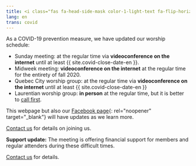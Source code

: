 ```yaml
---
title: <i class="fas fa-head-side-mask color-1-light-text fa-flip-horizontal"></i> COVID-19 Updates
lang: en
trans: covid
---
```

As a COVID-19 prevention measure, we have updated our worship schedule:
* Sunday meeting: at the regular time via **videoconference on the internet** until at least {{ site.covid-close-date-en }}.
* Midweek meeting: **videoconference on the internet** at the regular time for the entirety of fall 2020.
* Quebec City worship group: at the regular time via **videoconference on the internet** until at least {{ site.covid-close-date-en }}
* Laurentian worship group: **in person** at the regular time, but it is better to [call first](/laurentians#contact).

This webpage but also our [Facebook page](https://www.facebook.com/MontrealQuakers/){: rel="noopener" target="_blank"} will have updates as we learn more. 
 
[Contact us](/contact.html) for details on joining us.

**Support update:** The meeting is offering financial support for members and regular attenders during these difficult times. 

[Contact us](/contact.html) for details.
